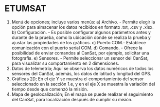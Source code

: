 # ETUMSAT
1.	Menú de opciones; incluye varios menús:
  a)	Archivo. - Permite elegir la opción para almacenar los datos recibidos en formato .txt, .csv y .xlsx.
  b)	Configuración. - Es posible configurar algunos parámetros antes y durante de la prueba, como la ubicación donde se realiza la prueba y ajustar las propiedades de los gráficos.
  c)	Puerto COM.- Establece comunicación con el puerto serial COM.
  d)	Comando. - Ofrece la posibilidad de enviar comandos al CanSat, por ejemplo, solicitar una fotografía.
  e)	Sensores. - Permite seleccionar un sensor del CanSat, para visualizar su comportamiento en 2 dimensiones.
2.	Datos de telemetría; Aquí se observa los datos numéricos de todos los sensores del CanSat, además, los datos de latitud y longitud del GPS.
3.	Gráficas 2D; En el eje Y se muestra el comportamiento del sensor seleccionado en la sección 1.e, y en el eje X se muestra la variación del tiempo desde que comenzó la misión.
4.	Mapa de geolocalización; En el mapa se puede realizar el seguimiento del CanSat, para localización después de cumplir su misión.
